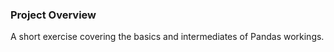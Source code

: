 ### Project Overview

 A short exercise covering the basics and intermediates of Pandas workings.


